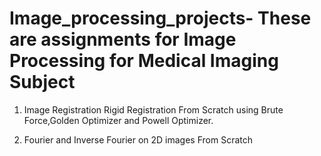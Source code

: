 # Image_processing_projects- These are assignments for Image Processing for Medical Imaging Subject
1) Image Registration
Rigid Registration From Scratch using Brute Force,Golden Optimizer and Powell Optimizer.

2) Fourier and Inverse Fourier on 2D images From Scratch 
